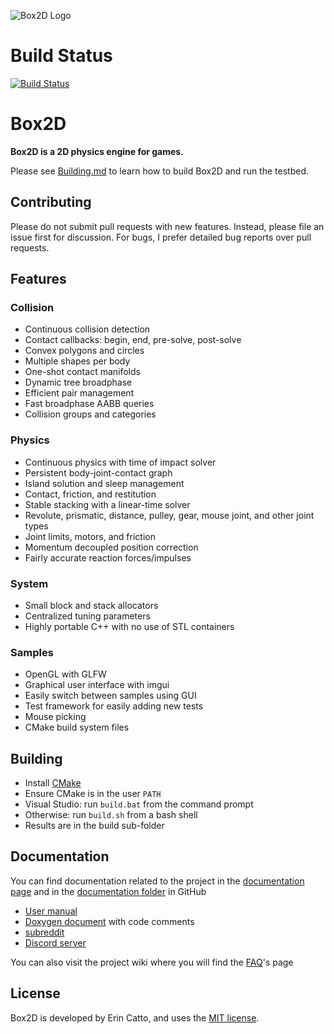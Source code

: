![Box2D Logo](http://box2d.org/images/icon.gif)

# Build Status
[![Build Status](https://travis-ci.org/erincatto/box2d-lite.svg?branch=master)](https://travis-ci.org/erincatto/box2d-lite)

# Box2D 

**Box2D is a 2D physics engine for games.**

Please see [Building.md](https://github.com/erincatto/Box2D/blob/master/Building.md) to learn how to build Box2D and run the testbed.

## Contributing

Please do not submit pull requests with new features. Instead, please file an issue first for discussion. For bugs, I prefer detailed bug reports over pull requests.

## Features

### Collision
- Continuous collision detection
- Contact callbacks: begin, end, pre-solve, post-solve
- Convex polygons and circles
- Multiple shapes per body
- One-shot contact manifolds
- Dynamic tree broadphase
- Efficient pair management
- Fast broadphase AABB queries
- Collision groups and categories

### Physics
- Continuous physics with time of impact solver
- Persistent body-joint-contact graph
- Island solution and sleep management
- Contact, friction, and restitution
- Stable stacking with a linear-time solver
- Revolute, prismatic, distance, pulley, gear, mouse joint, and other joint types
- Joint limits, motors, and friction
- Momentum decoupled position correction
- Fairly accurate reaction forces/impulses

### System
- Small block and stack allocators
- Centralized tuning parameters
- Highly portable C++ with no use of STL containers

### Samples
- OpenGL with GLFW
- Graphical user interface with imgui
- Easily switch between samples using GUI
- Test framework for easily adding new tests
- Mouse picking
- CMake build system files

## Building
- Install [CMake](https://cmake.org/)
- Ensure CMake is in the user `PATH`
- Visual Studio: run `build.bat` from the command prompt
- Otherwise: run `build.sh` from a bash shell
- Results are in the build sub-folder

## Documentation
You can find documentation related to the project in the [documentation page](http://box2d.org/documentation/) and in the [documentation folder](https://github.com/erincatto/Box2D/tree/master/Box2D/Documentation) in GitHub
- [User manual](http://box2d.org/manual.pdf)
- [Doxygen document](https://github.com/erincatto/Box2D/blob/master/Box2D/Documentation/Doxyfile) with code comments
- [subreddit](https://www.reddit.com/r/box2d/)
- [Discord server](https://discord.gg/NKYgCBP)

You can also visit the project wiki where you will find the [FAQ](https://github.com/erincatto/Box2D/wiki/FAQ)'s page

## License

Box2D is developed by Erin Catto, and uses the [MIT license](https://en.wikipedia.org/wiki/MIT_License).